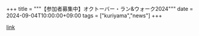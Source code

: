 +++
title = """【参加者募集中】オクトーバー・ラン&ウォーク2024"""
date = 2024-09-04T10:00:00+09:00
tags = ["kuriyama","news"]
+++


[link](https://www.town.kuriyama.hokkaido.jp/soshiki/55/28684.html)
